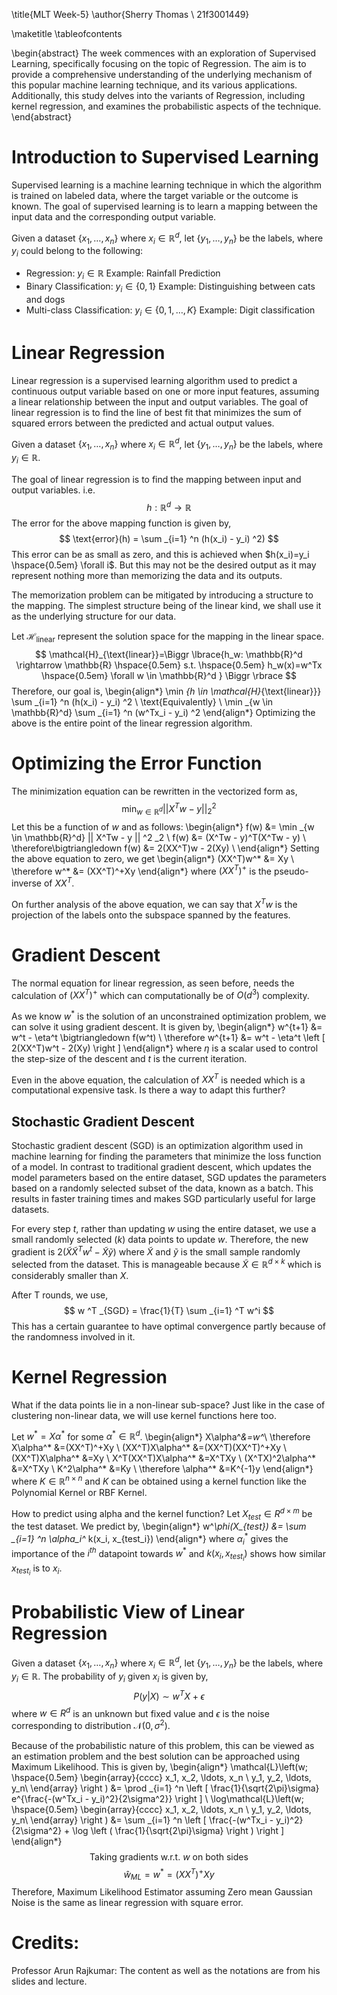 \title{MLT Week-5}
\author{Sherry Thomas \\ 21f3001449}

\maketitle
\tableofcontents

\begin{abstract}
The week commences with an exploration of Supervised Learning, specifically focusing on the topic of Regression. The aim is to provide a comprehensive understanding of the underlying mechanism of this popular machine learning technique, and its various applications. Additionally, this study delves into the variants of Regression, including kernel regression, and examines the probabilistic aspects of the technique.
\end{abstract}

# Introduction to Supervised Learning
Supervised learning is a machine learning technique in which the algorithm is trained on labeled data, where the target variable or the outcome is known. The goal of supervised learning is to learn a mapping between the input data and the corresponding output variable.

Given a dataset $\{x_1, \ldots, x_n\}$ where $x_i \in \mathbb{R}^d$, let $\{y_1, \ldots, y_n\}$ be the labels, where $y_i$ could belong to the following:

* Regression: $y_i \in \mathbb{R}$ Example: Rainfall Prediction
* Binary Classification: $y_i \in \{0, 1\}$ Example: Distinguishing between cats and dogs
* Multi-class Classification: $y_i \in \{0, 1, \ldots, K\}$ Example: Digit classification

# Linear Regression
Linear regression is a supervised learning algorithm used to predict a continuous output variable based on one or more input features, assuming a linear relationship between the input and output variables. The goal of linear regression is to find the line of best fit that minimizes the sum of squared errors between the predicted and actual output values.

Given a dataset $\{x_1, \ldots, x_n\}$ where $x_i \in \mathbb{R}^d$, let $\{y_1, \ldots, y_n\}$ be the labels, where $y_i \in \mathbb{R}$.

The goal of linear regression is to find the mapping between input and output variables. i.e.
$$
h: \mathbb{R}^d \rightarrow \mathbb{R}
$$
The error for the above mapping function is given by,
$$
\text{error}(h) = \sum _{i=1} ^n (h(x_i) - y_i) ^2)
$$
This error can be as small as zero, and this is achieved when $h(x_i)=y_i \hspace{0.5em} \forall i$. But this may not be the desired output as it may represent nothing more than memorizing the data and its outputs.

The memorization problem can be mitigated by introducing a structure to the mapping. The simplest structure being of the linear kind, we shall use it as the underlying structure for our data.

Let $\mathcal{H}_{\text{linear}}$ represent the solution space for the mapping in the linear space.
$$
\mathcal{H}_{\text{linear}}=\Biggr \lbrace{h_w: \mathbb{R}^d \rightarrow \mathbb{R} \hspace{0.5em} s.t. \hspace{0.5em} h_w(x)=w^Tx \hspace{0.5em} \forall w \in \mathbb{R}^d } \Biggr \rbrace
$$
Therefore, our goal is,
\begin{align*}
\min _{h \in \mathcal{H}_{\text{linear}}} \sum _{i=1} ^n (h(x_i) - y_i) ^2 \\
\text{Equivalently} \\
\min _{w \in \mathbb{R}^d} \sum _{i=1} ^n (w^Tx_i - y_i) ^2
\end{align*} 
Optimizing the above is the entire point of the linear regression algorithm.

# Optimizing the Error Function
The minimization equation can be rewritten in the vectorized form as,
$$
\min _{w \in \mathbb{R}^d} || X^Tw - y || ^2 _2
$$
Let this be a function of $w$ and as follows:
\begin{align*}
f(w) &= \min _{w \in \mathbb{R}^d} || X^Tw - y || ^2 _2 \\
f(w) &= (X^Tw - y)^T(X^Tw - y) \\
\therefore\bigtriangledown f(w) &= 2(XX^T)w - 2(Xy) \\
\end{align*}
Setting the above equation to zero, we get
\begin{align*}
(XX^T)w^* &= Xy \\
\therefore w^* &= (XX^T)^+Xy
\end{align*}
where $(XX^T)^+$ is the pseudo-inverse of $XX^T$.

On further analysis of the above equation, we can say that $X^Tw$	 is the projection of the labels onto the subspace spanned by the features.

# Gradient Descent
The normal equation for linear regression, as seen before, needs the calculation of $(XX^T)^+$ which can computationally be of $O(d^3)$ complexity. 

As we know $w^*$ is the solution of an unconstrained optimization problem, we can solve it using gradient descent. It is given by,
\begin{align*}
w^{t+1} &= w^t - \eta^t \bigtriangledown f(w^t) \\
\therefore w^{t+1} &= w^t - \eta^t \left [ 2(XX^T)w^t - 2(Xy) \right ]
\end{align*}
where $\eta$ is a scalar used to control the step-size of the descent and $t$ is the current iteration.

Even in the above equation, the calculation of $XX^T$ is needed which is a computational expensive task. Is there a way to adapt this further?

## Stochastic Gradient Descent
Stochastic gradient descent (SGD) is an optimization algorithm used in machine learning for finding the parameters that minimize the loss function of a model. In contrast to traditional gradient descent, which updates the model parameters based on the entire dataset, SGD updates the parameters based on a randomly selected subset of the data, known as a batch. This results in faster training times and makes SGD particularly useful for large datasets.

For every step $t$, rather than updating $w$ using the entire dataset, we use a small randomly selected ($k$) data points to update $w$. Therefore, the new gradient is $2(\tilde{X}\tilde{X}^Tw^t - \tilde{X}\tilde{y})$ where $\tilde{X}$ and $\tilde{y}$ is the small sample randomly selected from the dataset. This is manageable because $\tilde{X} \in \mathbb{R}^{d \times k}$ which is considerably smaller than $X$.

After T rounds, we use,
$$
w ^T _{SGD} = \frac{1}{T}  \sum _{i=1} ^T w^i
$$
This has a certain guarantee to have optimal convergence partly because of the randomness involved in it.

# Kernel Regression
What if the data points lie in a non-linear sub-space? Just like in the case of clustering non-linear data, we will use kernel functions here too.

Let $w^* = X\alpha^*$ for some $\alpha^* \in \mathbb{R}^d$.
\begin{align*}
X\alpha^*&=w^*\\
\therefore X\alpha^* &=(XX^T)^+Xy \\
(XX^T)X\alpha^* &=(XX^T)(XX^T)^+Xy \\
(XX^T)X\alpha^* &=Xy \\
X^T(XX^T)X\alpha^* &=X^TXy \\
(X^TX)^2\alpha^* &=X^TXy \\
K^2\alpha^* &=Ky \\
\therefore \alpha^* &=K^{-1}y
\end{align*}
where $K \in \mathbb{R}^{n \times n}$ and $K$ can be obtained using a kernel function like the Polynomial Kernel or RBF Kernel.

How to predict using alpha and the kernel function? Let $X_{test} \in R^{d \times m}$ be the test dataset. We predict by,
\begin{align*}
w^*\phi(X_{test}) &=  \sum _{i=1} ^n \alpha_i^* k(x_i, x_{test_i})
\end{align*}
where $\alpha_i^*$ gives the importance of the $i^{th}$ datapoint towards $w^*$ and $k(x_i, x_{test_i})$ shows how similar $x_{test_i}$ is to $x_i$.

# Probabilistic View of Linear Regression
Given a dataset $\{x_1, \ldots, x_n\}$ where $x_i \in \mathbb{R}^d$, let $\{y_1, \ldots, y_n\}$ be the labels, where $y_i \in \mathbb{R}$. The probability of $y_i$ given $x_i$ is given by,
$$
P(y|X) \sim w^TX + \epsilon
$$
where $w \in R^d$ is an unknown but fixed value and $\epsilon$ is the noise corresponding to distribution $\mathcal{N}(0, \sigma^2)$.

Because of the probabilistic nature of this problem, this can be viewed as an estimation problem and the best solution can be approached using Maximum Likelihood. This is given by,
\begin{align*}
\mathcal{L}\left(w; \hspace{0.5em} \begin{array}{cccc}
x_1, x_2, \ldots, x_n \\
y_1, y_2, \ldots, y_n\\
\end{array} \right )
&= \prod _{i=1} ^n \left [ \frac{1}{\sqrt{2\pi}\sigma}  e^{\frac{-(w^Tx_i - y_i)^2}{2\sigma^2}} \right ] \\
\log\mathcal{L}\left(w; \hspace{0.5em} \begin{array}{cccc}
x_1, x_2, \ldots, x_n \\
y_1, y_2, \ldots, y_n\\
\end{array} \right )
&= \sum _{i=1} ^n \left [ \frac{-(w^Tx_i - y_i)^2}{2\sigma^2} + \log \left ( \frac{1}{\sqrt{2\pi}\sigma} \right ) \right ]
\end{align*}
$$
\text{Taking gradients w.r.t. } w \text{ on both sides}
$$
$$
\hat{w}_{ML} = w^* = (XX^T)^+Xy
$$
Therefore, Maximum Likelihood Estimator assuming Zero mean Gaussian Noise is the same as linear regression with square error.

# Credits:
Professor Arun Rajkumar: The content as well as the notations are from his slides and lecture.